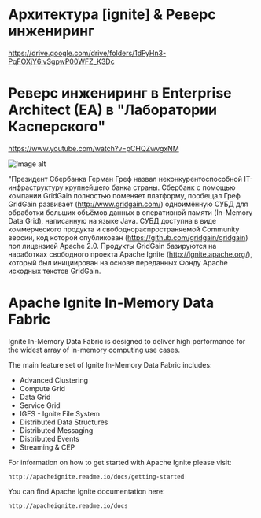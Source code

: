 # Архитектура [ignite] & Реверс инжениринг 
https://drive.google.com/drive/folders/1dFyHn3-PqFOXjY6ivSgpwP00WFZ_K3Dc

# Реверс инжениринг в Enterprise Architect (EA) в "Лаборатории Касперского"
https://www.youtube.com/watch?v=pCHQZwvgxNM

![Image alt](https://roem.ru/wp-content/uploads/2018/04/kitajkasperskayachubajs.jpg)

"Президент Сбербанка Герман Греф назвал неконкурентоспособной IT-инфраструктуру крупнейшего банка страны. 
Сбербанк с помощью компании GridGain полностью поменяет платформу, пообещал Греф
GridGain развивает (http://www.gridgain.com/) одноимённую СУБД для обработки больших объёмов данных в оперативной памяти 
(In-Memory Data Grid), написанную на языке Java.
СУБД доступна в виде коммерческого продукта и свободнораспространяемой Community версии, 
код которой опубликован (https://github.com/gridgain/gridgain) пол лицензией Apache 2.0. 
Продукты GridGain  базируются на наработках свободного проекта Apache Ignite (http://ignite.apache.org/), 
который был инициирован на основе переданных Фонду Аpache исходных текстов GridGain.

Apache Ignite In-Memory Data Fabric
===================================

Ignite In-Memory Data Fabric is designed to deliver high performance for the widest
array of in-memory computing use cases.

The main feature set of Ignite In-Memory Data Fabric includes:
* Advanced Clustering
* Compute Grid
* Data Grid
* Service Grid
* IGFS - Ignite File System
* Distributed Data Structures
* Distributed Messaging
* Distributed Events
* Streaming & CEP

For information on how to get started with Apache Ignite please visit:

    http://apacheignite.readme.io/docs/getting-started


You can find Apache Ignite documentation here:

    http://apacheignite.readme.io/docs
